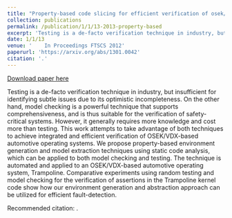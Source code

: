 ```yaml
---
title: "Property-based code slicing for efficient verification of osek/vdx operating systems"
collection: publications
permalink: /publication/1/1/13-2013-property-based
excerpt: 'Testing is a de-facto verification technique in industry, but insufficient for identifying subtle issues due to its optimistic incompleteness. On the other hand, model checking is a powerful technique that supports comprehensiveness, and is thus suitable for the verification of safety-critical systems. However, it generally requires more knowledge and cost more than testing. This work attempts to take advantage of both techniques to achieve integrated and efficient verification of OSEK/VDX-based automotive operating systems. We propose property-based environment generation and model extraction techniques using static code analysis, which can be applied to both model checking and testing. The technique is automated and applied to an OSEK/VDX-based automotive operating system, Trampoline. Comparative experiments using random testing and model checking for the verification of assertions in the Trampoline kernel code show how our environment generation and abstraction approach can be utilized for efficient fault-detection.'
date: 1/1/13
venue: '	In Proceedings FTSCS 2012'
paperurl: 'https://arxiv.org/abs/1301.0042'
citation: '.'
---
```


<a href='https://arxiv.org/abs/1301.0042'>Download paper here</a>

Testing is a de-facto verification technique in industry, but insufficient for identifying subtle issues due to its optimistic incompleteness. On the other hand, model checking is a powerful technique that supports comprehensiveness, and is thus suitable for the verification of safety-critical systems. However, it generally requires more knowledge and cost more than testing. This work attempts to take advantage of both techniques to achieve integrated and efficient verification of OSEK/VDX-based automotive operating systems. We propose property-based environment generation and model extraction techniques using static code analysis, which can be applied to both model checking and testing. The technique is automated and applied to an OSEK/VDX-based automotive operating system, Trampoline. Comparative experiments using random testing and model checking for the verification of assertions in the Trampoline kernel code show how our environment generation and abstraction approach can be utilized for efficient fault-detection.

Recommended citation: .